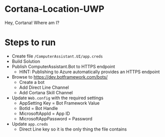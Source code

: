 # Cortana-Location-UWP
Hey, Cortana! Where am I?

# Steps to run
- Create file `/ComputerAssistant.UI/app.creds`
- Build Solution
- Publish ComputerAssistant.Bot to HTTPS endpoint
	- HINT: Publishing to Azure automatically provides an HTTPS endpoint
- Browse to https://dev.botframework.com/bots/
	- Create a bot
	- Add Direct Line Channel
	- Add Cortana Skill Channel
- Update `Web.config` with the required settings
	- AppSetting Key = Bot Framework Value
	- BotId = Bot Handle
	- MicrosoftAppId = App ID
	- MicrosoftAppPassword = Password
- Update `app.creds`
	- Direct Line key so it is the only thing the file contains
